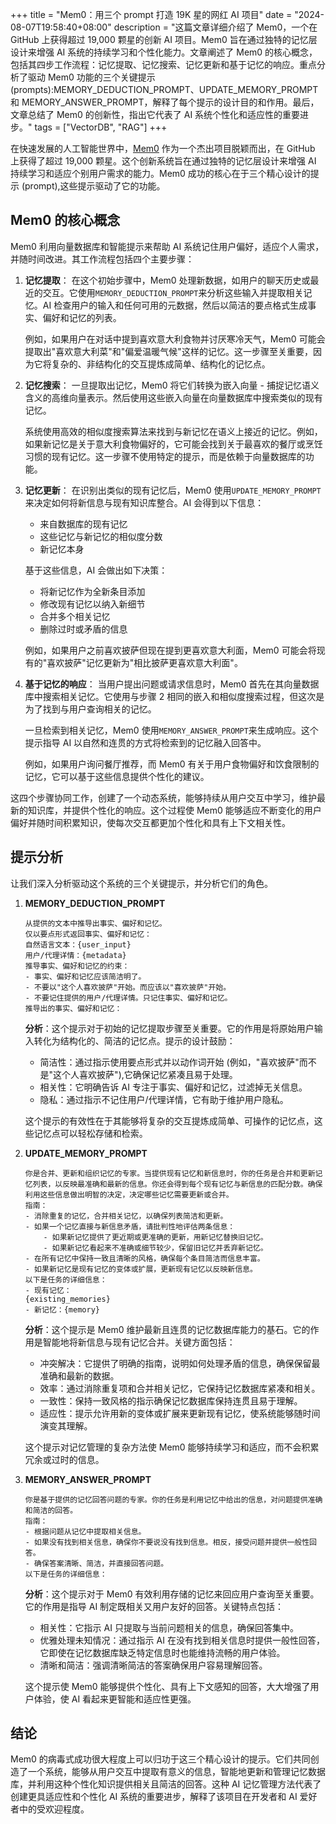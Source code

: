 +++
title = "Mem0：用三个 prompt 打造 19K 星的网红 AI 项目"
date = "2024-08-07T19:58:40+08:00"
description = "这篇文章详细介绍了 Mem0，一个在 GitHub 上获得超过 19,000 颗星的创新 AI 项目。Mem0 旨在通过独特的记忆层设计来增强 AI 系统的持续学习和个性化能力。文章阐述了 Mem0 的核心概念，包括其四步工作流程：记忆提取、记忆搜索、记忆更新和基于记忆的响应。重点分析了驱动 Mem0 功能的三个关键提示 (prompts):MEMORY_DEDUCTION_PROMPT、UPDATE_MEMORY_PROMPT 和 MEMORY_ANSWER_PROMPT，解释了每个提示的设计目的和作用。最后，文章总结了 Mem0 的创新性，指出它代表了 AI 系统个性化和适应性的重要进步。"
tags = ["VectorDB", "RAG"]
+++

在快速发展的人工智能世界中，[Mem0](https://github.com/mem0ai/mem0) 作为一个杰出项目脱颖而出，在 GitHub 上获得了超过 19,000 颗星。这个创新系统旨在通过独特的记忆层设计来增强 AI 持续学习和适应个别用户需求的能力。Mem0 成功的核心在于三个精心设计的提示 (prompt),这些提示驱动了它的功能。

## Mem0 的核心概念

Mem0 利用向量数据库和智能提示来帮助 AI 系统记住用户偏好，适应个人需求，并随时间改进。其工作流程包括四个主要步骤：

1. **记忆提取**：
   在这个初始步骤中，Mem0 处理新数据，如用户的聊天历史或最近的交互。它使用`MEMORY_DEDUCTION_PROMPT`来分析这些输入并提取相关记忆。AI 检查用户的输入和任何可用的元数据，然后以简洁的要点格式生成事实、偏好和记忆的列表。

   例如，如果用户在对话中提到喜欢意大利食物并讨厌寒冷天气，Mem0 可能会提取出"喜欢意大利菜"和"偏爱温暖气候"这样的记忆。这一步骤至关重要，因为它将复杂的、非结构化的交互提炼成简单、结构化的记忆点。

2. **记忆搜索**：
   一旦提取出记忆，Mem0 将它们转换为嵌入向量 - 捕捉记忆语义含义的高维向量表示。然后使用这些嵌入向量在向量数据库中搜索类似的现有记忆。

   系统使用高效的相似度搜索算法来找到与新记忆在语义上接近的记忆。例如，如果新记忆是关于意大利食物偏好的，它可能会找到关于最喜欢的餐厅或烹饪习惯的现有记忆。这一步骤不使用特定的提示，而是依赖于向量数据库的功能。
3. **记忆更新**：
   在识别出类似的现有记忆后，Mem0 使用`UPDATE_MEMORY_PROMPT`来决定如何将新信息与现有知识库整合。AI 会得到以下信息：

   * 来自数据库的现有记忆
   * 这些记忆与新记忆的相似度分数
   * 新记忆本身

   基于这些信息，AI 会做出如下决策：

   * 将新记忆作为全新条目添加
   * 修改现有记忆以纳入新细节
   * 合并多个相关记忆
   * 删除过时或矛盾的信息

   例如，如果用户之前喜欢披萨但现在提到更喜欢意大利面，Mem0 可能会将现有的"喜欢披萨"记忆更新为"相比披萨更喜欢意大利面"。

4. **基于记忆的响应**：
   当用户提出问题或请求信息时，Mem0 首先在其向量数据库中搜索相关记忆。它使用与步骤 2 相同的嵌入和相似度搜索过程，但这次是为了找到与用户查询相关的记忆。

   一旦检索到相关记忆，Mem0 使用`MEMORY_ANSWER_PROMPT`来生成响应。这个提示指导 AI 以自然和连贯的方式将检索到的记忆融入回答中。

   例如，如果用户询问餐厅推荐，而 Mem0 有关于用户食物偏好和饮食限制的记忆，它可以基于这些信息提供个性化的建议。

这四个步骤协同工作，创建了一个动态系统，能够持续从用户交互中学习，维护最新的知识库，并提供个性化的响应。这个过程使 Mem0 能够适应不断变化的用户偏好并随时间积累知识，使每次交互都更加个性化和具有上下文相关性。

## 提示分析

让我们深入分析驱动这个系统的三个关键提示，并分析它们的角色。

1. **MEMORY_DEDUCTION_PROMPT**

   ```plaintext
   从提供的文本中推导出事实、偏好和记忆。
   仅以要点形式返回事实、偏好和记忆：
   自然语言文本：{user_input}
   用户/代理详情：{metadata}
   推导事实、偏好和记忆的约束：
   - 事实、偏好和记忆应该简洁明了。
   - 不要以"这个人喜欢披萨"开始。而应该以"喜欢披萨"开始。
   - 不要记住提供的用户/代理详情。只记住事实、偏好和记忆。
   推导出的事实、偏好和记忆：
   ```

   **分析**：这个提示对于初始的记忆提取步骤至关重要。它的作用是将原始用户输入转化为结构化的、简洁的记忆点。提示的设计鼓励：

   * 简洁性：通过指示使用要点形式并以动作词开始 (例如，"喜欢披萨"而不是"这个人喜欢披萨"),它确保记忆紧凑且易于处理。
   * 相关性：它明确告诉 AI 专注于事实、偏好和记忆，过滤掉无关信息。
   * 隐私：通过指示不记住用户/代理详情，它有助于维护用户隐私。

   这个提示的有效性在于其能够将复杂的交互提炼成简单、可操作的记忆点，这些记忆点可以轻松存储和检索。

2. **UPDATE_MEMORY_PROMPT**

   ```plaintext
   你是合并、更新和组织记忆的专家。当提供现有记忆和新信息时，你的任务是合并和更新记忆列表，以反映最准确和最新的信息。你还会得到每个现有记忆与新信息的匹配分数。确保利用这些信息做出明智的决定，决定哪些记忆需要更新或合并。
   指南：
   - 消除重复的记忆，合并相关记忆，以确保列表简洁和更新。
   - 如果一个记忆直接与新信息矛盾，请批判性地评估两条信息：
       - 如果新记忆提供了更近期或更准确的更新，用新记忆替换旧记忆。
       - 如果新记忆看起来不准确或细节较少，保留旧记忆并丢弃新记忆。
   - 在所有记忆中保持一致且清晰的风格，确保每个条目简洁而信息丰富。
   - 如果新记忆是现有记忆的变体或扩展，更新现有记忆以反映新信息。
   以下是任务的详细信息：
   - 现有记忆：
   {existing_memories}
   - 新记忆：{memory}
   ```

   **分析**：这个提示是 Mem0 维护最新且连贯的记忆数据库能力的基石。它的作用是智能地将新信息与现有记忆合并。关键方面包括：

   * 冲突解决：它提供了明确的指南，说明如何处理矛盾的信息，确保保留最准确和最新的数据。
   * 效率：通过消除重复项和合并相关记忆，它保持记忆数据库紧凑和相关。
   * 一致性：保持一致风格的指示确保记忆数据库保持连贯且易于理解。
   * 适应性：提示允许用新的变体或扩展来更新现有记忆，使系统能够随时间演变其理解。

   这个提示对记忆管理的复杂方法使 Mem0 能够持续学习和适应，而不会积累冗余或过时的信息。

3. **MEMORY_ANSWER_PROMPT**

   ```plaintext
   你是基于提供的记忆回答问题的专家。你的任务是利用记忆中给出的信息，对问题提供准确和简洁的回答。
   指南：
   - 根据问题从记忆中提取相关信息。
   - 如果没有找到相关信息，确保你不要说没有找到信息。相反，接受问题并提供一般性回答。
   - 确保答案清晰、简洁，并直接回答问题。
   以下是任务的详细信息：
   ```

   **分析**：这个提示对于 Mem0 有效利用存储的记忆来回应用户查询至关重要。它的作用是指导 AI 制定既相关又用户友好的回答。关键特点包括：

   * 相关性：它指示 AI 只提取与当前问题相关的信息，确保回答集中。
   * 优雅处理未知情况：通过指示 AI 在没有找到相关信息时提供一般性回答，它即使在记忆数据库缺乏特定信息时也能维持流畅的用户体验。
   * 清晰和简洁：强调清晰简洁的答案确保用户容易理解回答。

   这个提示使 Mem0 能够提供个性化、具有上下文感知的回答，大大增强了用户体验，使 AI 看起来更智能和适应性更强。

## 结论

Mem0 的病毒式成功很大程度上可以归功于这三个精心设计的提示。它们共同创造了一个系统，能够从用户交互中提取有意义的信息，智能地更新和管理记忆数据库，并利用这种个性化知识提供相关且简洁的回答。这种 AI 记忆管理方法代表了创建更具适应性和个性化 AI 系统的重要进步，解释了该项目在开发者和 AI 爱好者中的受欢迎程度。
